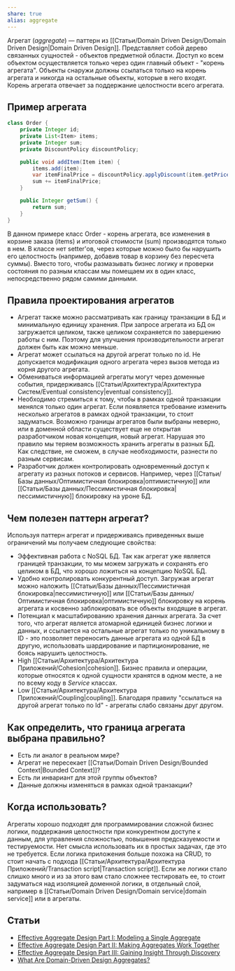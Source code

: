 ```yaml
---
share: true
alias: aggregate
---
```



Агрегат (*aggregate*) — паттерн из [[Статьи/Domain Driven Design/Domain Driven Design|Domain Driven Design]]. Представляет собой дерево связанных сущностей - объектов предметной области. Доступ ко всем объектом осуществляется только через один главный объект - "корень агрегата".
Объекты снаружи должны ссылаться только на корень агрегата и никогда на остальные объекты, которые в него входят. Корень агрегата отвечает за поддержание целостности всего агрегата.

## Пример агрегата

``` java
class Order {
    private Integer id;
    private List<Item> items;
    private Integer sum;
    private DiscountPolicy discountPolicy;

    public void addItem(Item item) {
        items.add(item);
        var itemFinalPrice = discountPolicy.applyDiscount(item.getPrice());
        sum += itemFinalPrice;
    }

    public Integer getSum() {
        return sum;
    }
}
```

В данном примере класс Order - корень агрегата, все изменения в корзине заказа (items) и итоговой стоимости (sum) производятся только в нем. В классе нет setter'ов, через которые можно было бы нарушить его целостность (например, добавив товар в корзину без пересчета суммы).
Вместо того, чтобы размазывать бизнес логику и проверки состояния по разным классам мы помещаем их в один класс, непосредственно рядом самими данными.

## Правила проектирования агрегатов
- Агрегат также можно рассматривать как границу транзакции в БД и минимальную единицу хранения. При запросе агрегата из БД он загружается целиком, также целиком сохраняется по завершению работы с ним. Поэтому для улучшения производительности агрегат должен быть как можно меньше.
- Агрегат может ссылаться на другой агрегат только по id. Не допускается модификация одного агрегата через вызов метода из корня другого агрегата.
- Обмениваться информацией агрегаты могут через доменные события, придерживаясь [[Статьи/Архитектура/Архитектура Систем/Eventual consistency|eventual consistency]].
- Необходимо стремиться к тому, чтобы в рамках одной транзакции менялся только один агрегат. Если появляется требование изменить несколько агрегатов в рамках одной транзакции, то стоит задуматься. Возможно границы агрегатов были выбраны неверно, или в доменной области существует еще не открытая разработчиком новая концепция, новый агрегат. Нарушая это правило мы теряем возможность хранить агрегаты в разных БД. Как следствие, не сможем, в случае необходимости, разнести по разным сервисам.
- Разработчик должен контролировать одновременный доступ к агрегату из разных потоков и сервисов. Например, через [[Статьи/Базы данных/Оптимистичная блокировка|оптимистичную]] или [[Статьи/Базы данных/Пессимистичная блокировка|пессимистичную]] блокировку на уроне БД.

## Чем полезен паттерн агрегат?
Используя паттерн агрегат и придерживаясь приведенных выше ограничений мы получаем следующие свойства:
- Эффективная работа с NoSQL БД. Так как агрегат уже является границей транзакции, то мы можем загружать и сохранять его целиком в БД, что хорошо ложиться на концепцию NoSQL БД.
- Удобно контролировать конкурентный доступ. Загружая агрегат можно наложить [[Статьи/Базы данных/Пессимистичная блокировка|пессимистичную]] или [[Статьи/Базы данных/Оптимистичная блокировка|оптимистичную]] блокировку на корень агрегата и косвенно заблокировать все объекты входящие в агрегат.
- Потенциал к масштабированию хранения данных агрегата. За счет того, что агрегат является атомарной единицей бизнес логики и данных, и ссылается на остальные агрегат только по уникальному в ID - это позволяет переносить данные агрегата из одной БД в другую, использовать шардирование и партиционирование, не боясь нарушить целостность.
- High [[Статьи/Архитектура/Архитектура Приложений/Cohesion|cohesion]]. Бизнес правила и операции, которые относятся к одной сущности хранятся в одном месте, а не по всему коду в *Service* классах.
- Low [[Статьи/Архитектура/Архитектура Приложений/Coupling|coupling]]. Благодаря правилу "ссылаться на другой агрегат только по Id" - агрегаты слабо связаны друг другом.

## Как определить, что граница агрегата выбрана правильно?
- Есть ли аналог в реальном мире?
- Агрегат не пересекает [[Статьи/Domain Driven Design/Bounded Context|Bounded Context]]?
- Есть ли инвариант для этой группы объектов?
- Данные должны изменяться в рамках одной транзакции?

## Когда использовать?
Агрегаты хорошо подходят для программировании сложной бизнес логики, поддержания целостности при конкурентном доступе к данным, для управления сложностью, повышения предсказуемости и тестируемости. Нет смысла использовать их в простых задачах, где это не требуется.
Если логика приложения больше похожа на CRUD, то стоит начать с подхода [[Статьи/Архитектура/Архитектура Приложений/Transaction script|Transaction script]]. Если же логики стало слишко много и из за этого вам стало сложнее тестировать ее, то стоит задуматься над изоляцией доменной логики, в отдельный слой, например в [[Статьи/Domain Driven Design/Domain service|domain service]] или в агрегаты.

## Статьи
- [Effective Aggregate Design Part I: Modeling a Single Aggregate](https://www.dddcommunity.org/wp-content/uploads/files/pdf_articles/Vernon_2011_1.pdf)
- [Effective Aggregate Design Part II: Making Aggregates Work Together](https://www.dddcommunity.org/wp-content/uploads/files/pdf_articles/Vernon_2011_2.pdf)
- [Effective Aggregate Design Part III: Gaining Insight Through Discovery](https://www.dddcommunity.org/wp-content/uploads/files/pdf_articles/Vernon_2011_3.pdf)
- [What Are Domain-Driven Design Aggregates?](https://www.jamesmichaelhickey.com/domain-driven-design-aggregates/)
